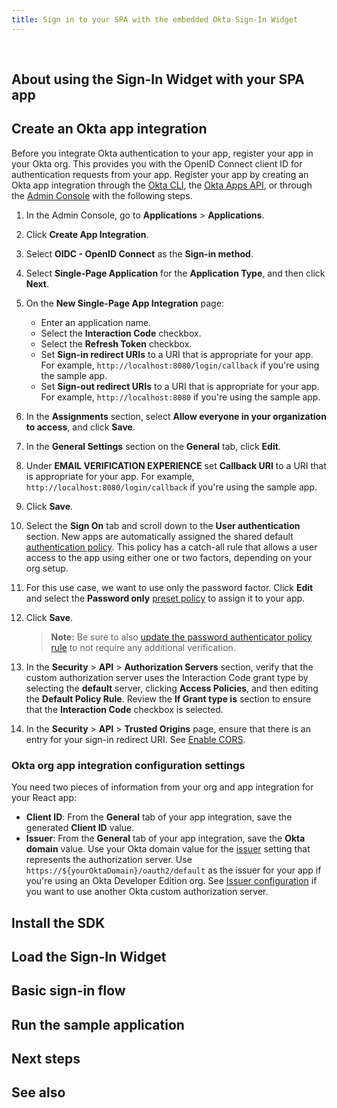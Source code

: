 ```yaml
---
title: Sign in to your SPA with the embedded Okta Sign-In Widget
---
```


<ApiLifecycle access="ie" /><br>

<StackSelector />

<StackSnippet snippet="nutrition" />

## About using the Sign-In Widget with your SPA app

<StackSnippet snippet="intro" />

## Create an Okta app integration

Before you integrate Okta authentication to your app, register your app in your Okta org. This provides you with the OpenID Connect client ID for authentication requests from your app. Register your app by creating an Okta app integration through the [Okta CLI](https://cli.okta.com/), the [Okta Apps API](/docs/references/api/apps/), or through the [Admin Console](/docs/concepts/okta-organizations/#admin-console) with the following steps.

1. In the Admin Console, go to **Applications** > **Applications**.
1. Click **Create App Integration**.
1. Select **OIDC - OpenID Connect** as the **Sign-in method**.
1. Select **Single-Page Application** for the **Application Type**, and then click **Next**.
1. On the **New Single-Page App Integration** page:

   * Enter an application name.
   * Select the **Interaction Code** checkbox.
   * Select the **Refresh Token** checkbox.
   * Set **Sign-in redirect URIs** to a URI that is appropriate for your app. For example, `http://localhost:8080/login/callback` if you're using the sample app.
   * Set **Sign-out redirect URIs** to a URI that is appropriate for your app. For example, `http://localhost:8080` if you're using the sample app.

1. In the **Assignments** section, select **Allow everyone in your organization to access**, and click **Save**.
1. In the **General Settings** section on the **General** tab, click **Edit**.
1. Under **EMAIL VERIFICATION EXPERIENCE** set **Callback URI** to a URI that is appropriate for your app. For example, `http://localhost:8080/login/callback` if you're using the sample app.
1. Click **Save**.

1. Select the **Sign On** tab and scroll down to the **User authentication** section. New apps are automatically assigned the shared default [authentication policy](https://help.okta.com/okta_help.htm?type=oie&id=ext-about-asop). This policy has a catch-all rule that allows a user access to the app using either one or two factors, depending on your org setup.
1. For this use case, we want to use only the password factor. Click **Edit** and select the **Password only** [preset policy](https://help.okta.com/okta_help.htm?type=oie&id=ext-preset-auth-policies) to assign it to your app.
1. Click **Save**.

   > **Note:** Be sure to also [update the password authenticator policy rule](/docs/guides/oie-embedded-common-org-setup/nodejs/main/#update-the-password-authenticator-to-password-only) to not require any additional verification.

1. In the **Security** > **API** > **Authorization Servers** section, verify that the custom authorization server uses the Interaction Code grant type by selecting the **default** server, clicking **Access Policies**, and then editing the **Default Policy Rule**. Review the **If Grant type is** section to ensure that the **Interaction Code** checkbox is selected.
1. In the **Security** > **API** > **Trusted Origins** page, ensure that there is an entry for your sign-in redirect URI. See [Enable CORS](/docs/guides/enable-cors/).

### Okta org app integration configuration settings

You need two pieces of information from your org and app integration for your React app:

* **Client ID**: From the **General** tab of your app integration, save the generated **Client ID** value.
* **Issuer**: From the **General** tab of your app integration, save the **Okta domain** value. Use your Okta domain value for the [issuer](/docs/guides/oie-embedded-common-download-setup-app/nodejs/main/#issuer) setting that represents the authorization server. Use `https://${yourOktaDomain}/oauth2/default` as the issuer for your app if you're using an Okta Developer Edition org. See [Issuer configuration](/docs/guides/oie-embedded-common-download-setup-app/nodejs/main/#issuer) if you want to use another Okta custom authorization server.

## Install the SDK

<StackSnippet snippet="download-sample" />

## Load the Sign-In Widget

<StackSnippet snippet="load-app" />

## Basic sign-in flow

<StackSnippet snippet="basic-sign-in" />

## Run the sample application

<StackSnippet snippet="run-sample" />

## Next steps

<StackSnippet snippet="next-steps" />

## See also

<StackSnippet snippet="see-also" />
